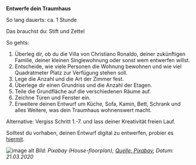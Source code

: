 **Entwerfe dein Traumhaus**

So lang dauerts: ca. 1 Stunde

Das brauchst du: Stift und Zettel

So gehts: 
1) Überleg dir, ob du die Villa von Christiano Ronaldo, deiner zukünftigen Familie, deiner kleinen Singlewohnung oder sonst wem entwerfen willst.
2) Entscheide, wie viele Personen die Wohnung bewohnen und wie viel Quadratmeter Platz zur Verfügung stehen soll.
3) Lege die Anzahl und die Art der Zimmer fest.
4) Überlege dir einen Grundriss und die Anzahl der Etagen.
5) Teile die Grundfläche auf die verschiedenen Räume auf.
6) Zeichne Türen und Fenster ein.
7) Erweitere deinen Entwurf um Küche, Sofa, Kamin, Bett, Schrank und alles Weitere, was dein Traumhaus wohnenswert macht.

Alternative:
Vergiss Schritt 1.-7. und lass deiner Kreativität freien Lauf.

Solltest du vorhaben, deinen Entwurf digital zu entwerfen, probier es [hiermit](https://www.roomsketcher.de/).

![image alt]("https://cdn.pixabay.com/photo/2019/07/07/06/29/house-floorplan-4321812_960_720.jpg")
*Bild: Pixabay (House-floorplan), [Quelle: Pixabay](https://cdn.pixabay.com/photo/2019/07/07/06/29/house-floorplan-4321812_960_720.jpg), Datum: 21.03.2020*

